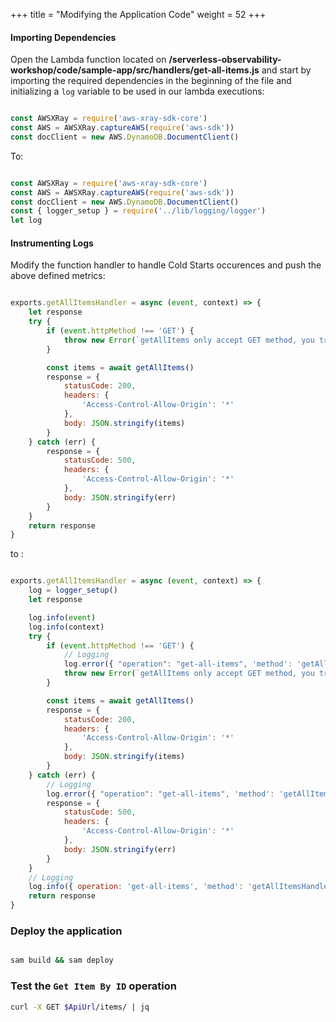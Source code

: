 +++
title = "Modifying the Application Code"
weight = 52
+++

#### Importing Dependencies

Open the Lambda function located on **/serverless-observability-workshop/code/sample-app/src/handlers/get-all-items.js** and start by importing the required dependencies in the beginning of the file and initializing a `log` variable to be used in our lambda executions:

```javascript

const AWSXRay = require('aws-xray-sdk-core')
const AWS = AWSXRay.captureAWS(require('aws-sdk'))
const docClient = new AWS.DynamoDB.DocumentClient()

```

To:

```javascript

const AWSXRay = require('aws-xray-sdk-core')
const AWS = AWSXRay.captureAWS(require('aws-sdk'))
const docClient = new AWS.DynamoDB.DocumentClient()
const { logger_setup } = require('../lib/logging/logger')
let log

```

#### Instrumenting Logs 

Modify the function handler to handle Cold Starts occurences and push the above defined metrics:

```javascript

exports.getAllItemsHandler = async (event, context) => {
    let response
    try {
        if (event.httpMethod !== 'GET') {
            throw new Error(`getAllItems only accept GET method, you tried: ${event.httpMethod}`)
        }

        const items = await getAllItems()
        response = {
            statusCode: 200,
            headers: {
                'Access-Control-Allow-Origin': '*'
            },
            body: JSON.stringify(items)
        }
    } catch (err) {
        response = {
            statusCode: 500,
            headers: {
                'Access-Control-Allow-Origin': '*'
            },
            body: JSON.stringify(err)
        }
    }
    return response
}

```

to :

```javascript

exports.getAllItemsHandler = async (event, context) => {
    log = logger_setup()
    let response

    log.info(event)
    log.info(context)
    try {
        if (event.httpMethod !== 'GET') {
            // Logging
            log.error({ "operation": "get-all-items", 'method': 'getAllItemsHandler', "details": `getAllItems only accept GET method, you tried: ${event.httpMethod}` })
            throw new Error(`getAllItems only accept GET method, you tried: ${event.httpMethod}`)
        }

        const items = await getAllItems()
        response = {
            statusCode: 200,
            headers: {
                'Access-Control-Allow-Origin': '*'
            },
            body: JSON.stringify(items)
        }
    } catch (err) {
        // Logging
        log.error({ "operation": "get-all-items", 'method': 'getAllItemsHandler', "details": err })
        response = {
            statusCode: 500,
            headers: {
                'Access-Control-Allow-Origin': '*'
            },
            body: JSON.stringify(err)
        }
    }
    // Logging
    log.info({ operation: 'get-all-items', 'method': 'getAllItemsHandler', eventPath: event.path, statusCode: response.statusCode, body: JSON.parse(response.body) })
    return response
}

```

### Deploy the application

```sh

sam build && sam deploy

```

### Test the `Get Item By ID` operation

```sh
curl -X GET $ApiUrl/items/ | jq
```
